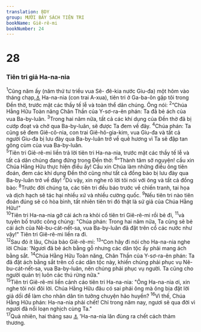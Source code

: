 ```yaml
---
translation: BDY
group: MƯỜI BẢY SÁCH TIÊN TRI
bookName: Giê-rê-mi 
bookNumber: 24
---
```


<div class="title"><h1>28</h1><h3>Tiên tri giả Ha-na-nia</h3></div>
<span class="verse gie_28_1"><sup>1</sup>Cũng năm ấy (năm thứ tư triều vua Sê- đê-kia nước Giu-đa) một hôm vào tháng chạp,<a href="#" data-toggle="tooltip" data-placement="bottom" title="Nt tháng 5 (tháng 5 lịch Do-thái trúng vào tháng 12)">⚓</a> Ha-na-nia (con trai A-xua), tiên tri ở Ga-ba-ôn gặp tôi trong Đền thờ, trước mặt các thầy tế lễ và toàn thể dân chúng. Ông nói: </span>
<span class="verse gie_28_2"><sup>2</sup>“Chúa Hằng Hữu Toàn năng Chân Thần của Y-sơ-ra-ên phán: Ta đã bẻ ách của vua Ba-by-luân. </span>
<span class="verse gie_28_3"><sup>3</sup>Trong hai năm nữa, tất cả các khí dụng của Đền thờ đã bị cướp đoạt và chở qua Ba-by-luân, sẽ được Ta đem về đây. </span>
<span class="verse gie_28_4"><sup>4</sup>Chúa phán: Ta cũng sẽ đem Giê-cô-nia, con trai Giê-hô-gia-kim, vua Giu-đa và tất cả người Giu-đa bị lưu đày qua Ba-by-luân trở về quê hương vì Ta sẽ đập tan gông cùm của vua Ba-by-luân.<br/></span>
<span class="verse gie_28_5"><sup>5</sup>Tiên tri Giê-rê-mi liền trả lời tiên tri Ha-na-nia, trước mặt các thầy tế lễ và tất cả dân chúng đang đứng trong Đền thờ: </span>
<span class="verse gie_28_6"><sup>6</sup>“Thành tâm sở nguyện! cầu xin Chúa Hằng Hữu thực hiện điều ấy! Cầu xin Chúa làm những điều ông tiên đoán, đem các khí dụng Đền thờ cũng như tất cả đồng bào bị lưu đày qua Ba-by-luân trở về đây! </span>
<span class="verse gie_28_7"><sup>7</sup>Dù vậy, xin nghe rõ lời tôi nói với ông và tất cả đồng bào: </span>
<span class="verse gie_28_8"><sup>8</sup>Trước đời chúng ta, các tiên tri đều báo trước về chiến tranh, tai họa và dịch hạch sẽ tác hại nhiều xứ và nhiều cường quốc. </span>
<span class="verse gie_28_9"><sup>9</sup>Nếu tiên tri nào tiên đoán đúng sẽ có hòa bình, tất nhiên tiên tri đó thật là sứ giả của Chúa Hằng Hữu!&#34;<br/></span>
<span class="verse gie_28_10"><sup>10</sup>Tiên tri Ha-na-nia gỡ cái ách ra khỏi cổ tiên tri Giê-rê-mi rồi bẻ đi, </span>
<span class="verse gie_28_11"><sup>11</sup>và tuyên bố trước công chúng: &#34;Chúa phán: Trong hai năm nữa, Ta cũng sẽ bẻ cái ách của Nê-bu-cát-nết-sa, vua Ba-by-luân đã đặt trên cổ các nước như vậy!&#34; Tiên tri Giê-rê-mi liền ra đi.<br/></span>
<span class="verse gie_28_12"><sup>12</sup>Sau đó ít lâu, Chúa bảo Giê-rê-mi: </span>
<span class="verse gie_28_13"><sup>13</sup>“Con hãy đi nói cho Ha-na-nia nghe lời Chúa: &#39;Ngươi đã bẻ ách bằng gỗ nhưng các dân tộc ấy phải mang ách bằng sắt. </span>
<span class="verse gie_28_14"><sup>14</sup>Chúa Hằng Hữu Toàn năng, Chân Thần của Y-sơ-ra-ên phán: Ta đã đặt ách bằng sắt trên cổ các dân tộc này, khiến chúng phải phục vụ Nê-bu-cát-nết-sa, vua Ba-by-luân, nên chúng phải phục vụ người. Ta cũng cho người quản trị luôn các thú rừng nữa.&#34;<br/></span>
<span class="verse gie_28_15"><sup>15</sup>Tiên tri Giê-rê-mi liền cảnh cáo tiên tri Ha-na-nia: &#34;Ông Ha-na-nia ơi, xin nghe tôi nói đôi lời. Chúa Hằng Hữu đâu có sai phái ông mà ông bịa đặt lời giả dối để làm cho nhân dân tin tưởng chuyện hão huyền? </span>
<span class="verse gie_28_16"><sup>16</sup>Vì thế, Chúa Hằng Hữu phán: Ha-na-nia phải chết! Chỉ trong năm nay, ngươi sẽ qua đời vì ngươi đã nổi loạn nghịch cùng Ta.&#34;<br/></span>
<span class="verse gie_28_17"><sup>17</sup>Quả nhiên, hai tháng sau <a href="#" data-toggle="tooltip" data-placement="bottom" title="Nt cũng trong năm ấy, tháng bảy">⚓</a> &#39;Ha-na-nia lăn đùng ra chết cách thảm thương.</span>
